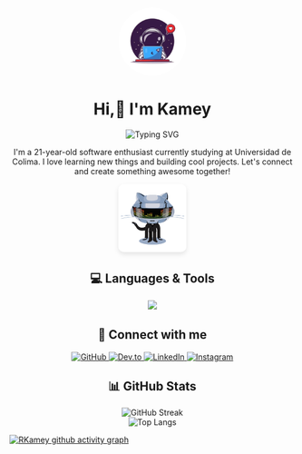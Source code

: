 <div align="center">
  <img src="astro-profile.png" width="120" style="border-radius: 50%;" alt="RKamey Profile Picture"/>
  
  <h1 align="center">Hi,👋 I'm Kamey</h1>

  <img src="https://readme-typing-svg.herokuapp.com?font=Fira+Code&size=22&duration=3000&pause=1000&color=4C1D95&center=true&vCenter=true&width=435&lines=Front-End+Developer;Technology+Enthusiast;Simple-Coder" alt="Typing SVG" />

  <p>
    I'm a 21-year-old software enthusiast currently studying at Universidad de Colima. I love learning new things and building cool projects. Let's connect and create something awesome together!
  </p>

  <img src="daftpunktocat-thomas.gif" width="120" alt="Daftpunktocat Thomas GIF" style="border-radius: 10px; box-shadow: 0 4px 8px rgba(0, 0, 0, 0.1);" />
</div>

<h2 align="center">💻 Languages & Tools</h2>

<p align="center">
  <a href="https://skillicons.dev">
    <img src="https://skillicons.dev/icons?i=html,css,js,typescript,react,astro,tailwind,git,github,nodejs,firebase,mysql,mongodb,express,vue,angular&perline=8" />
  </a>
</p>

<h2 align="center">🤝 Connect with me</h2>

<p align="center">
  <a href="https://github.com/RKamey" target="_blank">
    <img src="https://skillicons.dev/icons?i=github" alt="GitHub" height="40" />
  </a>
  <a href="https://dev.to/rkamey" target="_blank">
    <img src="https://skillicons.dev/icons?i=devto" alt="Dev.to" height="40" />
  </a>
  <a href="https://www.linkedin.com/in/rkamey/" target="_blank">
    <img src="https://skillicons.dev/icons?i=linkedin" alt="LinkedIn" height="40" />
  </a>
  <a href="https://www.instagram.com/kamey_13/" target="_blank">
    <img src="https://raw.githubusercontent.com/rahuldkjain/github-profile-readme-generator/master/src/images/icons/Social/instagram.svg" alt="Instagram" height="40" width="40" />
  </a>
</p>

<h2 align="center">📊 GitHub Stats</h2>

<div align="center">
  <img src="https://github-readme-streak-stats.herokuapp.com/?user=RKamey&theme=radical&border_radius=10" alt="GitHub Streak" />
</div>

<div align="center">
  <img src="https://github-readme-stats.vercel.app/api/top-langs/?username=RKamey&layout=compact&theme=radical&border_radius=10" alt="Top Langs" />
</div>

[![RKamey github activity graph](https://github-readme-activity-graph.vercel.app/graph?username=RKamey&theme=react-dark)](https://github.com/RKamey/github-readme-activity-graph)

